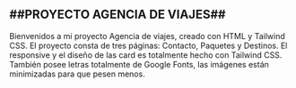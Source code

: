 <h2>##PROYECTO AGENCIA DE VIAJES##</h2>

Bienvenidos a mi proyecto Agencia de viajes, creado con HTML y Tailwind CSS.
El proyecto consta de tres páginas: Contacto, Paquetes y Destinos.
El responsive y el diseño de las card es totalmente hecho con Tailwind CSS.
También posee letras totalmente de Google Fonts, las imágenes están minimizadas para que pesen menos.
